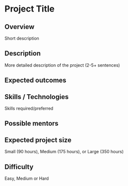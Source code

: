# Project Title

## Overview

Short description

## Description

More detailed description of the project (2-5+ sentences) 

## Expected outcomes

## Skills / Technologies

Skills required/preferred 

## Possible mentors

## Expected project size

Small (90 hours), Medium (175 hours), or Large (350 hours)

## Difficulty

Easy, Medium or Hard

